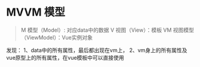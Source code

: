 # MVVM 模型
> M 模型（Model）: 对应data中的数据
  V 视图（View）：模板
  VM 视图模型（ViewModel）：Vue实例对象

发现：
    1、data中的所有属性，最后都出现在vm上，
    2、vm身上的所有属性及vue原型上的所有属性，在vue模板中可以直接使用